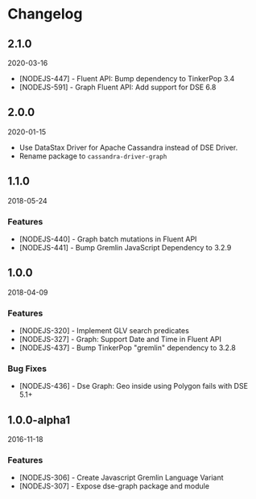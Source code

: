 # Changelog

## 2.1.0

2020-03-16

- [NODEJS-447] - Fluent API: Bump dependency to TinkerPop 3.4
- [NODEJS-591] - Graph Fluent API: Add support for DSE 6.8

## 2.0.0

2020-01-15

- Use DataStax Driver for Apache Cassandra instead of DSE Driver.
- Rename package to `cassandra-driver-graph`

## 1.1.0

2018-05-24

### Features

- [NODEJS-440] - Graph batch mutations in Fluent API
- [NODEJS-441] - Bump Gremlin JavaScript Dependency to 3.2.9

## 1.0.0

2018-04-09

### Features

- [NODEJS-320] - Implement GLV search predicates
- [NODEJS-327] - Graph: Support Date and Time in Fluent API
- [NODEJS-437] - Bump TinkerPop "gremlin" dependency to 3.2.8

### Bug Fixes

- [NODEJS-436] - Dse Graph: Geo inside using Polygon fails with DSE 5.1+

## 1.0.0-alpha1

2016-11-18

### Features

- [NODEJS-306] - Create Javascript Gremlin Language Variant
- [NODEJS-307] - Expose dse-graph package and module